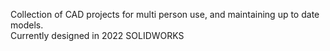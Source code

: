 Collection of CAD projects for multi person use, and maintaining up to date models.  
Currently designed in 2022 SOLIDWORKS
